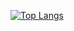 [![Top Langs](https://github-readme-stats.vercel.app/api/top-langs/?username=adamzv)](https://github.com/anuraghazra/github-readme-stats)
